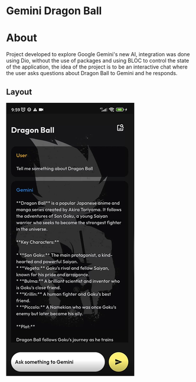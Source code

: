 # Gemini Dragon Ball

# About

Project developed to explore Google Gemini's new AI, integration was done using Dio, without the use of packages and using BLOC to control the state of the application, the idea of the project is to be an interactive chat where the user asks questions about Dragon Ball to Gemini and he responds.

## Layout 
![Mobile](https://github.com/Luckka/GeminiDragonBall/blob/main/assets/geminiproject.png)

